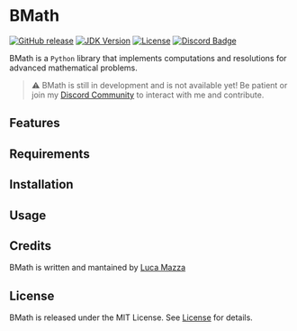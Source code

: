 # BMath
[![GitHub release](https://img.shields.io/github/v/release/lucamazzza/BData?color=green&label=latest%20release&sort=semver)](https://github.com/lucamazzza/BData/releases/latest)
[![JDK Version](https://img.shields.io/badge/Python_Version-3.10-yellow.svg)](https://www.oracle.com/java/technologies/downloads/#java17)
[![License](https://img.shields.io/badge/License-MIT-purple)](LICENSE)
[![Discord Badge](https://img.shields.io/discord/1119987238202261664?color=5865F2&label=&logo=discord&logoColor=white)](https://discord.gg/B3yXwmHb2V)

BMath is a `Python` library that implements computations and resolutions for advanced mathematical problems.

> ⚠️ BMath is still in development and is not available yet! Be patient or join my [Discord Community](https://discord.gg/B3yXwmHb2V) to interact with me and contribute.

## Features


## Requirements


## Installation


## Usage


## Credits
BMath is written and mantained by [Luca Mazza](https://mazluc.ch)

## License
BMath is released under the MIT License.
See [License](LICENSE) for details.
